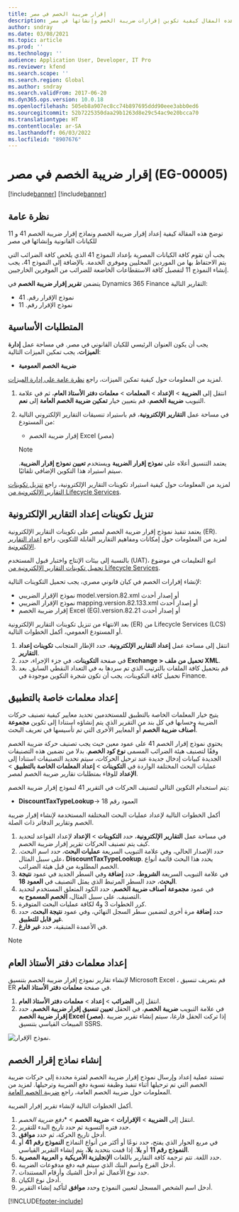 ```yaml
---
title: إقرار ضريبة الخصم في مصر
description: توضح هذه المقال كيفية تكوين إقرارات ضريبة الخصم وإنشائها في مصر.
author: sndray
ms.date: 03/08/2021
ms.topic: article
ms.prod: ''
ms.technology: ''
audience: Application User, Developer, IT Pro
ms.reviewer: kfend
ms.search.scope: ''
ms.search.region: Global
ms.author: sndray
ms.search.validFrom: 2017-06-20
ms.dyn365.ops.version: 10.0.18
ms.openlocfilehash: 505eb8a907ec8cc74b897695ddd90eee3abb0ed6
ms.sourcegitcommit: 52b7225350daa29b1263d8e29c54ac9e20bcca70
ms.translationtype: HT
ms.contentlocale: ar-SA
ms.lasthandoff: 06/03/2022
ms.locfileid: "8907676"
---
```

#  <a name="withholding-tax-declaration-for-egypt-eg-00005"></a>إقرار ضريبة الخصم في مصر (EG-00005)

[!include[banner](../includes/banner.md)]
[!include[banner](../includes/preview-banner.md)]

## <a name="overview"></a>نظرة عامة
توضح هذه المقالة كيفية إعداد إقرار ضريبة الخصم ونماذج إقرار ضريبة الخصم 41 و 11 للكيانات القانونية وإنشائها في مصر 

يجب أن تقوم كافة الكيانات المصرية بإعداد النموذج 41 الذي يلخص كافة الضرائب التي يتم الاحتفاظ بها من الموردين المحليين وموفري الخدمة. بالإضافة إلى النموذج 41، يجب إنشاء النموذج 11 لتفصيل كافة الاستقطاعات الخاضعة للضرائب من الموفرين الخارجيين. 

يتضمن **تقرير إقرار ضريبة الخصم** في Dynamics 365 Finance التقارير التالية:

- نموذج الإقرار رقم. 41
- نموذج الإقرار رقم. 11
    
    
## <a name="prerequisites"></a>المتطلبات الأساسية
يجب أن يكون العنوان الرئيسي للكيان القانوني في مصر.
في مساحة عمل **إدارة الميزات**، يجب تمكين الميزات التالية:

   - **ضريبة الخصم العمومية**

لمزيد من المعلومات حول كيفية تمكين الميزات، راجع [نظرة عامة على إدارة الميزات](../../fin-ops-core/fin-ops/get-started/feature-management/feature-management-overview.md).

1. انتقل إلى **الضريبة** > **الإعداد** > **المعلمات** > **معلمات دفتر الأستاذ العام**، ثم في علامة التبويب **ضريبة الخصم**، قم بتعيين خيار **تمكين ضريبة الخصم العامة** إلى **نعم**.
2. في مساحة عمل **التقارير الإلكترونية**، قم باستيراد تنسيقات التقارير الإلكتروني التالية من المستودع:

    - إقرار ضريبة الخصم Excel (مصر)

    > [!NOTE]
    > يعتمد التنسيق أعلاه على **نموذج إقرار الضريبة** ويستخدم **تعيين نموذج إقرار الضريبة**. سيتم استيراد هذا التكوين الإضافي تلقائيًا.

لمزيد من المعلومات حول كيفية استيراد تكوينات التقارير الإلكترونية، راجع [تنزيل تكوينات التقارير الإلكترونية من Lifecycle Services](../../fin-ops-core/dev-itpro/analytics/download-electronic-reporting-configuration-lcs.md).

## <a name="download-electronic-reporting-configurations"></a>تنزيل تكوينات إعداد التقارير الإلكترونية

يعتمد تنفيذ نموذج إقرار ضريبة الخصم لمصر على تكوينات التقارير الإلكترونية (ER). لمزيد من المعلومات حول إمكانات ومفاهيم التقارير القابلة للتكوين، راجع [إعداد التقارير الإلكترونية](../../fin-ops-core/dev-itpro/analytics/general-electronic-reporting.md).

بالنسبة إلى بيئات الإنتاج واختبار قبول المستخدم (UAT)، اتبع التعليمات في موضوع [تحميل تكوينات التقارير الإلكترونية من Lifecycle Services](../../fin-ops-core/dev-itpro/analytics/download-electronic-reporting-configuration-lcs.md).

لإنشاء إقرارات الخصم في كيان قانوني مصري، يجب تحميل التكوينات التالية:

- نموذج الإقرار الضريبي model.version.82.xml أو إصدار أحدث
- نموذج الإقرار الضريبي mapping.version.82.133.xml أو إصدار أحدث
- إقرار ضريبة الخصم Excel (EG).version.82.21 أو إصدار أحدث

بعد الانتهاء من تنزيل تكوينات التقارير الإلكترونية (ER) من Lifecycle Services (LCS) أو المستودع العمومي، أكمل الخطوات التالية.

1. انتقل إلى مساحة عمل **إعداد التقارير الإلكترونية**، حدد الإطار المتجانب **تكوينات إعداد التقارير**.
1. في صفحة **التكوينات**، في جزء الإجراء، حدد **Exchange > تحميل من ملف XML**.
1. قم بتحميل كافة الملفات بالترتيب الذي تم سردها به في التعداد النقطي السابق. بعد تحميل كافة التكوينات، يجب أن تكون شجرة التكوين موجودة في Finance.

## <a name="set-up-application-specific-parameters"></a>إعداد معلمات خاصة بالتطبيق

يتيح خيار المعلمات الخاصة بالتطبيق للمستخدمين تحديد معايير كيفية تصنيف حركات الضريبة وحسابها في كل بند من التقرير الذي يتم إنشاؤه استنادا إلى تكوين **مجموعة أصناف ضريبة الخصم** أو المعايير الأخرى التي تم تأسيسها في تعريف البحث.

يحتوي نموذج إقرار الخصم 41 على عمود معين حيث يجب تصنيف حركة ضريبة الخصم وفقًا لتصنيف هيئة الضرائب المسمى **نوع كود الخصم**. بدلا من تضمين هذه التصنيفات الجديدة كبيانات إدخال جديدة عند ترحيل الحركات، سيتم تحديد التصنيفات استنادا إلى عمليات البحث المختلفة الواردة في **التكوينات** > **إعداد المعلمات الخاصة بالتطبيق** > **الإعداد** للوفاء بمتطلبات تقارير ضريبة الخصم لمصر. 

يتم استخدام التكوين التالي لتصنيف الحركات في التقرير 41 لنموذج إقرار ضريبة الخصم:

- **DiscountTaxTypeLookup**-> العمود رقم 18 

أكمل الخطوات التالية لإعداد عمليات البحث المختلفة المستخدمة لإنشاء إقرار ضريبة الخصم وتقارير الدفاتر ذات الصلة. 

1. في مساحة عمل **التقارير الإلكترونية**، حدد **التكوينات** > **الإعداد** لإعداد القواعد لتحديد كيف يتم تصنيف الحركات تقرير إقرار ضريبة الخصم. 
2. حدد الإصدار الحالي، وفي علامة التبويب السريعة **عمليات البحث**، حدد اسم البحث. على سبيل المثال، **DiscountTaxTypeLookup**. يحدد هذا البحث قائمة أنواع الخصم المطلوبة من قبل هيئة الضرائب.
3. في علامة التبويب السريعة **الشروط**، حدد **إضافة** وفي السطر الجديد في عمود **نتيجة البحث**، حدد السطر المرتبط الذي يمثل التصنيف في **العمود 18**.
4. في عمود **مجموعة أصناف ضريبة الخصم**، حدد الكود المتعلق المستخدم لتحديد التصنيف. على سبيل المثال، **الخصم المسموح به**.  
5. كرر الخطوات 3 و4 لكافة عمليات البحث المتوفرة.
6. حدد **إضافة** مرة أخرى لتضمين سطر السجل النهائي، وفي عمود **نتيجة البحث**، حدد **غير قابل للتطبيق**. 
7. في الأعمدة المتبقية، حدد **غير فارغ**. 

> [!NOTE]

## <a name="set-up-general-ledger-parameters"></a>إعداد معلمات دفتر الأستاذ العام

لإنشاء تقارير نموذج إقرار ضريبة الخصم بتنسيق Microsoft Excel ، قم بتعريف تنسيق ER في صفحة **معلمات دفتر الأستاذ العام**.

1. انتقل إلى **الضرائب** > **إعداد** > **معلمات دفتر الأستاذ العام**.
2. في علامة التبويب **ضريبة الخصم**، في الحقل **تعيين تنسيق إقرار ضريبة الخصم**، حدد **إقرار ضريبة الخصم Excel (مصر)**. إذا تركت الحقل فارغا، سيتم إنشاء تقرير ضريبة المبيعات القياسي بتنسيق SSRS.


![نموذج الإقرار.](media/egypt-wht-declaration-setup1.png)

## <a name="generate-the-withholding-declaration-forms"></a>إنشاء نماذج إقرار الخصم
تستند عملية إعداد وإرسال نموذج إقرار ضريبة الخصم لفترة محددة إلى حركات ضريبة الخصم التي تم ترحيلها أثناء تنفيذ وظيفة تسوية دفع الضريبة وترحيلها. لمزيد من المعلومات حول ضريبة الخصم العامة، راجع [ضريبة الخصم العامة](../general-ledger/global-withholding-tax-overview.md).

أكمل الخطوات التالية لإنشاء تقرير إقرار الضريبة.

1. انتقل إلى **الضريبة** > **الإقرارات** > **ضريبة الخصم** > **دفع ضريبة الخصم*.
2. حدد فتره التسوية ثم حدد تاريخ البدء للتقرير. 
3. أدخل تاريخ الحركة، ثم حدد **موافق**.
4. في مربع الحوار الذي يفتح، حدد نوعًا أو أكثر من أنواع النماذج **النموذج رقم 41** أو **النموذج رقم 11** أو **بلا**. إذا قمت بتحديد **بلا**، يتم إنشاء التقرير القياسي. 
5. حدد اللغة. تتم ترجمة كافة التقارير باللغات **الإنجليزية الأمريكية** و **العربية المصرية**.
6. أدخل الفرع واسم البنك الذي سيتم فيه دفع مدفوعات الضريبة.
7. حدد نوع الأعمال ثم أدخل الشيك وأرقام المستندات. 
8. أدخل نوع الكيان. 
9. أدخل اسم الشخص المسجل لتعيين النموذج وحدد **موافق** لتأكيد إنشاء التقرير. 

 
[!INCLUDE[footer-include](../../includes/footer-banner.md)]
